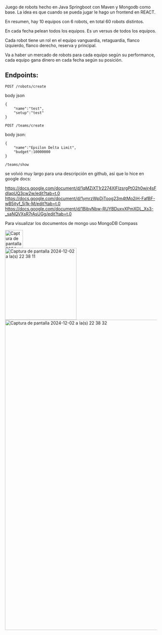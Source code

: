 Juego de robots hecho en Java Springboot con Maven y Mongodb como base.
La idea es que cuando se pueda jugar le hago un frontend en REACT.

En resumen, hay 10 equipos con 6 robots, en total 60 robots distintos.


En cada fecha pelean todos los equipos. Es un versus de todos los equipos.


Cada robot tiene un rol en el equipo vanguardia, retaguardia, flanco izquierdo, flanco derecho, reserva y principal.


Va a haber un mercado de robots para cada equipo según su performance, cada equipo gana dinero en cada fecha según su posición.


## Endpoints:

```
POST /robots/create
```


body json
```
{
    "name":"test",
    "setup":"test"
}
```


```
POST /teams/create
```


body json:
```
{
    "name":"Epsilon Delta Limit",
    "budget":10000000
}
```

```
/teams/show
```


se volvió muy largo para una descripción en github, así que lo hice en google docs:


https://docs.google.com/document/d/1qMZjXT1r2274XlFIzsrgPtO2h0wjr4sFdIapUQ3cw2w/edit?tab=t.0
https://docs.google.com/document/d/1ymrzWpDjToog23m4tMo2iH-FafBF-wB5jtyf_5i1k-M/edit?tab=t.0
https://docs.google.com/document/d/1BibvNbw-RUYBDuxvXPmXDL_Xs3-_saNQVXsR7rAsUGg/edit?tab=t.0

Para visualizar los documentos de mongo uso MongoDB Compass

<img width="59" alt="Captura de pantalla 2024-12-02 a la(s) 22 37 58" src="https://github.com/user-attachments/assets/696f25bc-9132-4073-9745-20faed51fc1f">


<br>
<img width="237" alt="Captura de pantalla 2024-12-02 a la(s) 22 38 11" src="https://github.com/user-attachments/assets/386f2ef9-9815-4f60-b7aa-721d63db2233">
<br>

<img width="1024" alt="Captura de pantalla 2024-12-02 a la(s) 22 38 32" src="https://github.com/user-attachments/assets/0a256e33-3449-4451-b148-5026e8d3eaf8">








